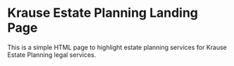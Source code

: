 # Krause Estate Planning Landing Page
This is a simple HTML page to highlight estate planning services for Krause Estate Planning legal services.